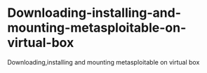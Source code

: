 # Downloading-installing-and-mounting-metasploitable-on-virtual-box
Downloading,installing and mounting metasploitable on virtual box
